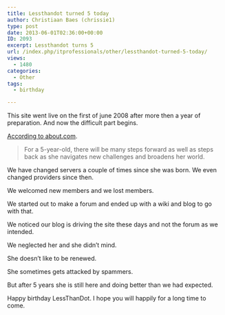 ```yaml
---
title: Lessthandot turned 5 today
author: Christiaan Baes (chrissie1)
type: post
date: 2013-06-01T02:36:00+00:00
ID: 2093
excerpt: Lessthandot turns 5
url: /index.php/itprofessionals/other/lessthandot-turned-5-today/
views:
  - 1480
categories:
  - Other
tags:
  - birthday

---
```

This site went live on the first of june 2008 after more then a year of preparation. And now the difficult part begins.

[According to about.com][1].

> For a 5-year-old, there will be many steps forward as well as steps back as she navigates new challenges and broadens her world.

We have changed servers a couple of times since she was born. We even changed providers since then.

We welcomed new members and we lost members. 

We started out to make a forum and ended up with a wiki and blog to go with that.

We noticed our blog is driving the site these days and not the forum as we intended.

We neglected her and she didn&#8217;t mind.

She doesn&#8217;t like to be renewed.

She sometimes gets attacked by spammers.

But after 5 years she is still here and doing better than we had expected.

Happy birthday LessThanDot. I hope you will happily for a long time to come.

 [1]: http://childparenting.about.com/od/physicalemotionalgrowth/tp/Child-Development-Your-Five-Year-Old-Child.htm
